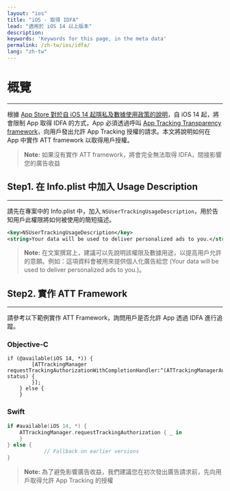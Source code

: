 ```yaml
---
layout: "ios"
title: "iOS - 取得 IDFA"
lead: "適用於 iOS 14 以上版本"
description:
keywords: 'Keywords for this page, in the meta data'
permalink: /zh-tw/ios/idfa/
lang: "zh-tw"
---
```

# 概覽
---
根據 [App Store 對於自 iOS 14 起隱私及數據使用政策的說明]，自 iOS 14 起，將會限制 App 取得 IDFA 的方式，App 必須透過呼叫 [App Tracking Transparency framework]，向用戶發出允許 App Tracking 授權的請求。本文將說明如何在 App 中實作 ATT framework 以取得用戶授權。

>**Note:** 如果沒有實作 ATT framework，將會完全無法取得 IDFA，間接影響您的廣告收益

## Step1. 在 Info.plist 中加入 Usage Description
---
請先在專案中的 Info.plist 中，加入 `NSUserTrackingUsageDescription`，用於告知用戶此權限將如何被使用的簡短描述。


```xml
<key>NSUserTrackingUsageDescription</key>
<string>Your data will be used to deliver personalized ads to you.</string>
```

>**Note:** 在文案撰寫上，建議可以先說明該權限及數據用途，以提高用戶允許的意願。例如：這項資料會被用來提供個人化廣告給您 (Your data will be used to deliver personalized ads to you.)。


## Step2. 實作 ATT Framework
---
請參考以下範例實作 ATT Framework，詢問用戶是否允許 App 透過 IDFA 進行追蹤。

### Objective-C

```objc
if (@available(iOS 14, *)) {
        [ATTrackingManager requestTrackingAuthorizationWithCompletionHandler:^(ATTrackingManagerAuthorizationStatus status) {
        }];
    } else {
    }
```


### Swift

```swift
if #available(iOS 14, *) {
	ATTrackingManager.requestTrackingAuthorization { _ in
	}
} else {
            // Fallback on earlier versions
}
```

>**Note:** 為了避免影響廣告收益，我們建議您在初次發出廣告請求前，先向用戶取得允許 App Tracking 的授權




[App Store 對於自 iOS 14 起隱私及數據使用政策的說明]: https://developer.apple.com/app-store/user-privacy-and-data-use/
[App Tracking Transparency framework]: https://developer.apple.com/documentation/apptrackingtransparency